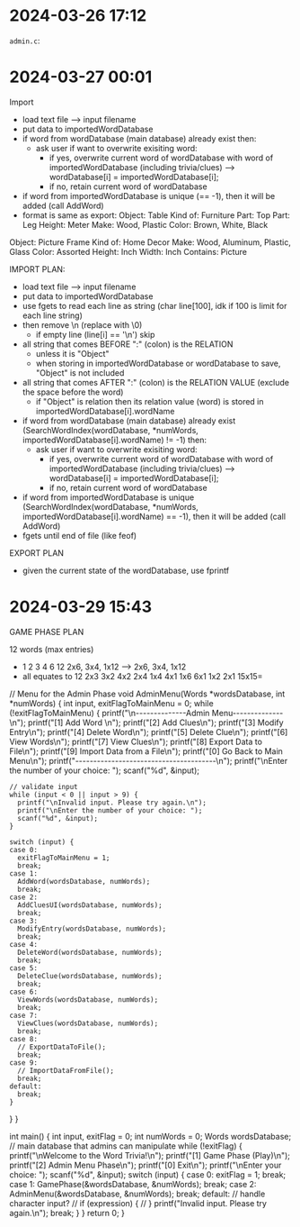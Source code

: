 # 2024-03-26 17:12
`admin.c`:


# 2024-03-27 00:01

Import
- load text file --> input filename
- put data to importedWordDatabase
- if word from wordDatabase (main database) already exist then:
  - ask user if want to overwrite exisiting word:
    - if yes, overwrite current word of wordDatabase with word of importedWordDatabase (including trivia/clues) --> wordDatabase[i] = importedWordDatabase[i];
    - if no, retain current word of wordDatabase
- if word from importedWordDatabase is unique (== -1), then it will be added (call AddWord)
- format is same as export: 
Object: Table<next line>
Kind of: Furniture<next line>
Part: Top<next line>
Part: Leg<next line>
Height: Meter<next line>
Make: Wood, Plastic<next line>
Color: Brown, White, Black<next line>
<nextline>
Object: Picture Frame<nextline>
Kind of: Home Decor<nextline>
Make: Wood, Aluminum, Plastic, Glass<nextline>
Color: Assorted<nextline>
Height: Inch<nextline>
Width: Inch<nextline>
Contains: Picture<nextline>
<nextline>
<end of file>


IMPORT PLAN:
- load text file --> input filename
- put data to importedWordDatabase
- use fgets to read each line as string (char line[100], idk if 100 is limit for each line string) 
- then remove \n (replace with \0)
  - if empty line (line[i] == '\n') skip
- all string that comes BEFORE ":" (colon) is the RELATION
  - unless it is "Object"
  - when storing in importedWordDatabase or wordDatabase to save, "Object" is not included
- all string that comes AFTER ":" (colon) is the RELATION VALUE (exclude the space before the word)
  - if "Object" is relation then its relation value (word) is stored in importedWordDatabase[i].wordName
- if word from wordDatabase (main database) already exist (SearchWordIndex(wordDatabase, *numWords,
importedWordDatabase[i].wordName) != -1) then:
  - ask user if want to overwrite exisiting word:
    - if yes, overwrite current word of wordDatabase with word of importedWordDatabase (including trivia/clues) --> wordDatabase[i] = importedWordDatabase[i];
    - if no, retain current word of wordDatabase
- if word from importedWordDatabase is unique (SearchWordIndex(wordDatabase, *numWords,
importedWordDatabase[i].wordName) == -1), then it will be added (call AddWord)
- fgets until end of file (like feof)

EXPORT PLAN
- given the current state of the wordDatabase, use fprintf




# 2024-03-29 15:43

GAME PHASE PLAN

12 words (max entries)
- 1 2 3 4 6 12
2x6, 3x4, 1x12 --> 2x6, 3x4, 1x12
- all equates to 12
2x3 3x2
4x2 2x4
1x4 4x1
1x6 6x1
1x2 2x1
15x15=




// Menu for the Admin Phase
void AdminMenu(Words *wordsDatabase, int *numWords) {
  int input, exitFlagToMainMenu = 0;
  while (!exitFlagToMainMenu) {
    printf("\n--------------Admin Menu--------------\n");
    printf("[1] Add Word \n");
    printf("[2] Add Clues\n");
    printf("[3] Modify Entry\n");
    printf("[4] Delete Word\n");
    printf("[5] Delete Clue\n");
    printf("[6] View Words\n");
    printf("[7] View Clues\n");
    printf("[8] Export Data to File\n");
    printf("[9] Import Data from a File\n");
    printf("[0] Go Back to Main Menu\n");
    printf("---------------------------------------\n");
    printf("\nEnter the number of your choice: ");
    scanf("%d", &input);

    // validate input
    while (input < 0 || input > 9) {
      printf("\nInvalid input. Please try again.\n");
      printf("\nEnter the number of your choice: ");
      scanf("%d", &input);
    }

    switch (input) {
    case 0:
      exitFlagToMainMenu = 1;
      break;
    case 1:
      AddWord(wordsDatabase, numWords);
      break;
    case 2:
      AddCluesUI(wordsDatabase, numWords);
      break;
    case 3:
      ModifyEntry(wordsDatabase, numWords);
      break;
    case 4:
      DeleteWord(wordsDatabase, numWords);
      break;
    case 5:
      DeleteClue(wordsDatabase, numWords);
      break;
    case 6:
      ViewWords(wordsDatabase, numWords);
      break;
    case 7:
      ViewClues(wordsDatabase, numWords);
      break;
    case 8:
      // ExportDataToFile();
      break;
    case 9:
      // ImportDataFromFile();
      break;
    default:
      break;
    }
  }
}

int main() {
  int input, exitFlag = 0;
  int numWords = 0;
  Words wordsDatabase; // main database that admins can manipulate
  while (!exitFlag) {
    printf("\nWelcome to the Word Trivia!\n");
    printf("[1] Game Phase (Play)\n");
    printf("[2] Admin Menu Phase\n");
    printf("[0] Exit\n");
    printf("\nEnter your choice: ");
    scanf("%d", &input);
    switch (input) {
    case 0:
      exitFlag = 1;
      break;
    case 1:
      GamePhase(&wordsDatabase, &numWords);
      break;
    case 2:
      AdminMenu(&wordsDatabase, &numWords);
      break;
    default:
      // handle character input?
      // if (expression) {
      // }
      printf("Invalid input. Please try again.\n");
      break;
    }
  }
  return 0;
}
